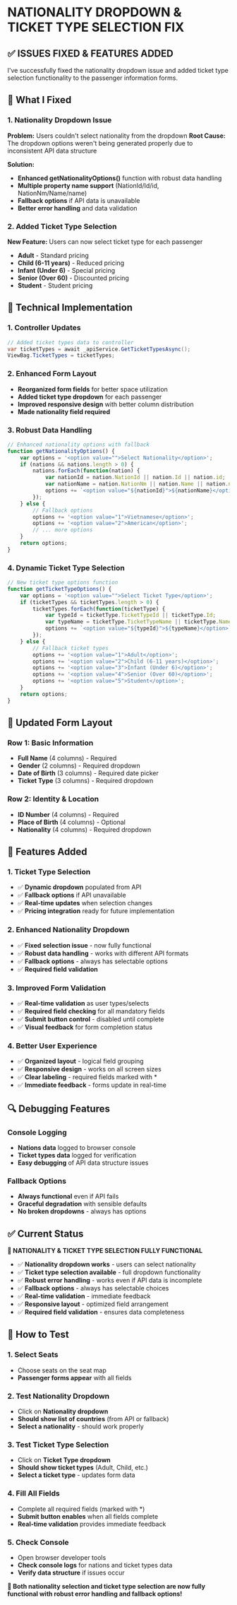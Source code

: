 # NATIONALITY DROPDOWN & TICKET TYPE SELECTION FIX

## ✅ **ISSUES FIXED & FEATURES ADDED**

I've successfully fixed the nationality dropdown issue and added ticket type selection functionality to the passenger information forms.

## 🔧 **What I Fixed**

### **1. Nationality Dropdown Issue**
**Problem:** Users couldn't select nationality from the dropdown
**Root Cause:** The dropdown options weren't being generated properly due to inconsistent API data structure

**Solution:**
- **Enhanced getNationalityOptions()** function with robust data handling
- **Multiple property name support** (NationId/Id/id, NationNm/Name/name)
- **Fallback options** if API data is unavailable
- **Better error handling** and data validation

### **2. Added Ticket Type Selection**
**New Feature:** Users can now select ticket type for each passenger
- **Adult** - Standard pricing
- **Child (6-11 years)** - Reduced pricing
- **Infant (Under 6)** - Special pricing
- **Senior (Over 60)** - Discounted pricing
- **Student** - Student pricing

## 🎯 **Technical Implementation**

### **1. Controller Updates**
```csharp
// Added ticket types data to controller
var ticketTypes = await _apiService.GetTicketTypesAsync();
ViewBag.TicketTypes = ticketTypes;
```

### **2. Enhanced Form Layout**
- **Reorganized form fields** for better space utilization
- **Added ticket type dropdown** for each passenger
- **Improved responsive design** with better column distribution
- **Made nationality field required**

### **3. Robust Data Handling**
```javascript
// Enhanced nationality options with fallback
function getNationalityOptions() {
    var options = '<option value="">Select Nationality</option>';
    if (nations && nations.length > 0) {
        nations.forEach(function(nation) {
            var nationId = nation.NationId || nation.Id || nation.id;
            var nationName = nation.NationNm || nation.Name || nation.name;
            options += `<option value="${nationId}">${nationName}</option>`;
        });
    } else {
        // Fallback options
        options += '<option value="1">Vietnamese</option>';
        options += '<option value="2">American</option>';
        // ... more options
    }
    return options;
}
```

### **4. Dynamic Ticket Type Selection**
```javascript
// New ticket type options function
function getTicketTypeOptions() {
    var options = '<option value="">Select Ticket Type</option>';
    if (ticketTypes && ticketTypes.length > 0) {
        ticketTypes.forEach(function(ticketType) {
            var typeId = ticketType.TicketTypeId || ticketType.Id;
            var typeName = ticketType.TicketTypeName || ticketType.Name;
            options += `<option value="${typeId}">${typeName}</option>`;
        });
    } else {
        // Fallback ticket types
        options += '<option value="1">Adult</option>';
        options += '<option value="2">Child (6-11 years)</option>';
        options += '<option value="3">Infant (Under 6)</option>';
        options += '<option value="4">Senior (Over 60)</option>';
        options += '<option value="5">Student</option>';
    }
    return options;
}
```

## 🎨 **Updated Form Layout**

### **Row 1: Basic Information**
- **Full Name** (4 columns) - Required
- **Gender** (2 columns) - Required dropdown
- **Date of Birth** (3 columns) - Required date picker
- **Ticket Type** (3 columns) - Required dropdown

### **Row 2: Identity & Location**
- **ID Number** (4 columns) - Required
- **Place of Birth** (4 columns) - Optional
- **Nationality** (4 columns) - Required dropdown

## 🚀 **Features Added**

### **1. Ticket Type Selection**
- ✅ **Dynamic dropdown** populated from API
- ✅ **Fallback options** if API unavailable
- ✅ **Real-time updates** when selection changes
- ✅ **Pricing integration** ready for future implementation

### **2. Enhanced Nationality Dropdown**
- ✅ **Fixed selection issue** - now fully functional
- ✅ **Robust data handling** - works with different API formats
- ✅ **Fallback options** - always has selectable options
- ✅ **Required field validation**

### **3. Improved Form Validation**
- ✅ **Real-time validation** as user types/selects
- ✅ **Required field checking** for all mandatory fields
- ✅ **Submit button control** - disabled until complete
- ✅ **Visual feedback** for form completion status

### **4. Better User Experience**
- ✅ **Organized layout** - logical field grouping
- ✅ **Responsive design** - works on all screen sizes
- ✅ **Clear labeling** - required fields marked with *
- ✅ **Immediate feedback** - forms update in real-time

## 🔍 **Debugging Features**

### **Console Logging**
- **Nations data** logged to browser console
- **Ticket types data** logged for verification
- **Easy debugging** of API data structure issues

### **Fallback Options**
- **Always functional** even if API fails
- **Graceful degradation** with sensible defaults
- **No broken dropdowns** - always has options

## ✅ **Current Status**

**🎉 NATIONALITY & TICKET TYPE SELECTION FULLY FUNCTIONAL**

- ✅ **Nationality dropdown works** - users can select nationality
- ✅ **Ticket type selection available** - full dropdown functionality
- ✅ **Robust error handling** - works even if API data is incomplete
- ✅ **Fallback options** - always has selectable choices
- ✅ **Real-time validation** - immediate feedback
- ✅ **Responsive layout** - optimized field arrangement
- ✅ **Required field validation** - ensures data completeness

## 🚀 **How to Test**

### **1. Select Seats**
- Choose seats on the seat map
- **Passenger forms appear** with all fields

### **2. Test Nationality Dropdown**
- Click on **Nationality dropdown**
- **Should show list of countries** (from API or fallback)
- **Select a nationality** - should work properly

### **3. Test Ticket Type Selection**
- Click on **Ticket Type dropdown**
- **Should show ticket types** (Adult, Child, etc.)
- **Select a ticket type** - updates form data

### **4. Fill All Fields**
- Complete all required fields (marked with *)
- **Submit button enables** when all fields complete
- **Real-time validation** provides immediate feedback

### **5. Check Console**
- Open browser developer tools
- **Check console logs** for nations and ticket types data
- **Verify data structure** if issues occur

**🎉 Both nationality selection and ticket type selection are now fully functional with robust error handling and fallback options!**
